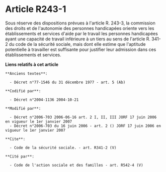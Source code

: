 # Article R243-1

Sous réserve des dispositions prévues à l'article R. 243-3, la commission des droits et de l'autonomie des personnes
handicapées oriente vers les établissements et services d'aide par le travail les personnes handicapées ayant une capacité de
travail inférieure à un tiers au sens de l'article R. 341-2 du code de la sécurité sociale, mais dont elle estime que
l'aptitude potentielle à travailler est suffisante pour justifier leur admission dans ces établissements et services.

**Liens relatifs à cet article**

	**Anciens textes**:

	  - Décret n°77-1546 du 31 décembre 1977 - art. 5 (Ab)

	**Codifié par**:

	  - Décret n°2004-1136 2004-10-21

	**Modifié par**:

	  - Décret n°2006-703 2006-06-16 art. 2 I, II, III JORF 17 juin 2006 en vigueur le 1er janvier 2007
	  - Décret n°2006-703 du 16 juin 2006 - art. 2 () JORF 17 juin 2006 en vigueur le 1er janvier 2007

	**Cite**:

	  - Code de la sécurité sociale. - art. R341-2 (V)

	**Cité par**:

	  - Code de l'action sociale et des familles - art. R542-4 (V)
